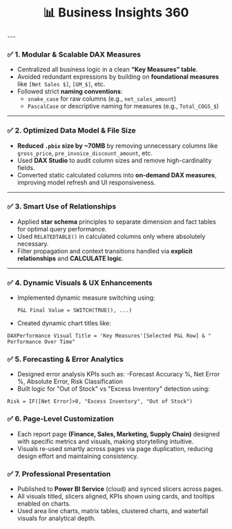 <h1 align="center">📊 Business Insights 360</h1>
---

### ✅ 1. Modular & Scalable DAX Measures

- Centralized all business logic in a clean **“Key Measures” table**.
- Avoided redundant expressions by building on **foundational measures** like `[Net Sales $]`, `[GM_$]`, etc.
- Followed strict **naming conventions**:
  - `snake_case` for raw columns (e.g., `net_sales_amount`)
  - `PascalCase` or descriptive naming for measures (e.g., `Total_COGS_$`)

---

### ✅ 2. Optimized Data Model & File Size

- **Reduced `.pbix` size by ~70MB** by removing unnecessary columns like `gross_price`, `pre_invoice_discount_amount`, etc.
- Used **DAX Studio** to audit column sizes and remove high-cardinality fields.
- Converted static calculated columns into **on-demand DAX measures**, improving model refresh and UI responsiveness.

---

### ✅ 3. Smart Use of Relationships

- Applied **star schema** principles to separate dimension and fact tables for optimal query performance.
- Used `RELATEDTABLE()` in calculated columns only where absolutely necessary.
- Filter propagation and context transitions handled via **explicit relationships** and **CALCULATE logic**.

---

### ✅ 4. Dynamic Visuals & UX Enhancements

- Implemented dynamic measure switching using:
  ```DAX
  P&L Final Value = SWITCH(TRUE(), ...)
  ```
- Created dynamic chart titles like:
```DAX
DAXPerformance Visual Title = 'Key Measures'[Selected P&L Row] & " Performance Over Time"
```
### ✅ 5. Forecasting & Error Analytics
- Designed error analysis KPIs such as:
  -Forecast Accuracy %, Net Error %, Absolute Error, Risk Classification
- Built logic for "Out of Stock" vs "Excess Inventory" detection using:
```DAX
Risk = IF([Net Error]>0, "Excess Inventory", "Out of Stock")
```
### ✅ 6. Page-Level Customization
- Each report page **(Finance, Sales, Marketing, Supply Chain)** designed with specific metrics and visuals, making storytelling intuitive.
- Visuals re-used smartly across pages via page duplication, reducing design effort and maintaining consistency.

### ✅ 7. Professional Presentation
- Published to **Power BI Service** (cloud) and synced slicers across pages.
- All visuals titled, slicers aligned, KPIs shown using cards, and tooltips enabled on charts.
- Used area line charts, matrix tables, clustered charts, and waterfall visuals for analytical depth.

